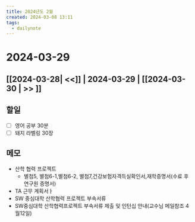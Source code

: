 ```yaml
---
title: 2024년도 2월
created: 2024-03-08 13:11
tags:
  - dailynote
---
```

# 2024-03-29
## [[2024-03-28| <<]] | 2024-03-29 | [[2024-03-30 | >> ]]

## 할일
- [ ] 영어 공부 30분
- [ ] 돼지 라벨링 30장

## 메모
- 산학 협력 프로젝트
	- 별첨5, 별첨6-1,별첨6-2, 별첨7,건강보험자격득실확인서,재학증명서(수료 후 연구원 증명서)
- TA 근무 계획서ㅏ
- SW 중심대학 산학협력 프로젝트 부속서류
- SW중심대학 산학협력프로젝트 부속서류 제출 및 인턴십 안내(교수님 메일참조 4월12일)